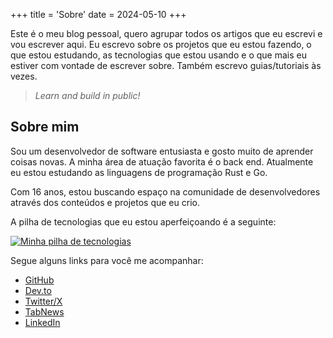 +++
title = 'Sobre'
date = 2024-05-10
+++

Este é o meu blog pessoal, quero agrupar todos os artigos que eu escrevi e vou escrever aqui. Eu escrevo sobre os projetos que eu estou fazendo, o que estou estudando, as tecnologias que estou usando e o que mais eu estiver com vontade de escrever sobre. Também escrevo guias/tutoriais às vezes.

> _Learn and build in public!_

## Sobre mim

Sou um desenvolvedor de software entusiasta e gosto muito de aprender coisas novas. A minha área de atuação favorita é o back end. Atualmente eu estou estudando as linguagens de programação Rust e Go.

Com 16 anos, estou buscando espaço na comunidade de desenvolvedores através dos conteúdos e projetos que eu crio.

A pilha de tecnologias que eu estou aperfeiçoando é a seguinte:

[![Minha pilha de tecnologias](https://skillicons.dev/icons?i=go,rust,postgresql,ts,nodejs,vuejs,tailwindcss)](https://skillicons.dev)

Segue alguns links para você me acompanhar:

- [GitHub](https://github.com/kauefraga)
- [Dev.to](https://dev.to/kauefraga)
- [Twitter/X](https://twitter.com/rkauefraga)
- [TabNews](https://tabnews.com.br/kauefraga)
- [LinkedIn](https://www.linkedin.com/in/kauefraga/)

